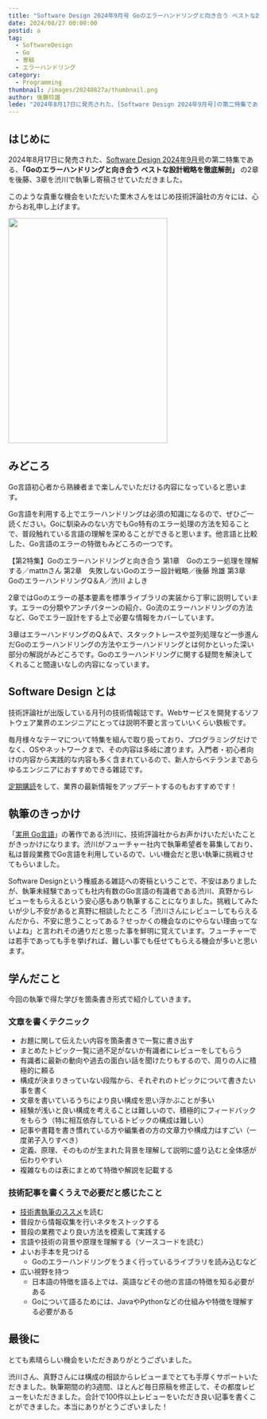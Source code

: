 ```yaml
---
title: "Software Design 2024年9月号 Goのエラーハンドリングと向き合う ベストな設計戦略を徹底解剖を寄稿しました"
date: 2024/08/27 00:00:00
postid: a
tag:
  - SoftwareDesign
  - Go
  - 寄稿
  - エラーハンドリング
category:
  - Programming
thumbnail: /images/20240827a/thumbnail.png
author: 後藤玲雄
lede: "2024年8月17日に発売された、[Software Design 2024年9月号]の第二特集である、「Goのエラーハンドリングと向き合う  ベストな設計戦略を徹底解剖」 の2章を後藤、3章を渋川で執筆し寄稿させていただきました。"
---
```


## はじめに

2024年8月17日に発売された、[Software Design 2024年9月号](https://gihyo.jp/magazine/SD/archive/2024/202409)の第二特集である、**「Goのエラーハンドリングと向き合う  ベストな設計戦略を徹底解剖」** の2章を後藤、3章を渋川で執筆し寄稿させていただきました。

このような貴重な機会をいただいた栗木さんをはじめ技術評論社の方々には、心からお礼申し上げます。

<img src="/images/20240827a/image.png" alt="" width="320" height="452" loading="lazy">

## みどころ

Go言語初心者から熟練者まで楽しんでいただける内容になっていると思います。

Go言語を利用する上でエラーハンドリングは必須の知識になるので、ぜひご一読ください。Goに馴染みのない方でもGo特有のエラー処理の方法を知ることで、普段触れている言語の理解を深めることができると思います。他言語と比較した、Go言語のエラーの特徴もみどころの一つです。

【第2特集】Goのエラーハンドリングと向き合う
第1章　Goのエラー処理を理解する／mattnさん
第2章　失敗しないGoのエラー設計戦略／後藤 玲雄
第3章　GoのエラーハンドリングQ＆A／渋川 よしき

2章ではGoのエラーの基本要素を標準ライブラリの実装から丁寧に説明しています。エラーの分類やアンチパターンの紹介、Go流のエラーハンドリングの方法など、Goでエラー設計をする上で必要な情報をカバーしています。

3章はエラーハンドリングのQ＆Aで、スタックトレースや並列処理など一歩進んだGoのエラーハンドリングの方法やエラーハンドリングとは何かといった深い部分の解説がみどころです。Goのエラーハンドリングに関する疑問を解決してくれること間違いなしの内容になっています。

## Software Design とは

技術評論社が出版している月刊の技術情報誌です。Webサービスを開発するソフトウェア業界のエンジニアにとっては説明不要と言っていいくらい鉄板です。

毎月様々なテーマについて特集を組んで取り扱っており、プログラミングだけでなく、OSやネットワークまで、その内容は多岐に渡ります。入門者・初心者向けの内容から実践的な内容も多く含まれているので、新人からベテランまであらゆるエンジニアにおすすめできる雑誌です。

[定期購読](https://www.fujisan.co.jp/product/1535/?tt=opt&gad_source=1&gclid=CjwKCAjwoJa2BhBPEiwA0l0ImNtJPU8-qPk3sAeCDs0DBF7p_5a5Do0DlzA_EwQ01jfqNWn-xcsG8hoCAJwQAvD_BwE)をして、業界の最新情報をアップデートするのもおすすめです！

## 執筆のきっかけ

「[実用 Go言語](https://www.oreilly.co.jp/books/9784873119694/)」の著作である渋川に、技術評論社からお声かけいただいたことがきっかけになります。渋川がフューチャー社内で執筆希望者を募集しており、私は普段業務でGo言語を利用しているので、いい機会だと思い執筆に挑戦させてもらいました。

Software Designという権威ある雑誌への寄稿ということで、不安はありましたが、執筆未経験であっても社内有数のGo言語の有識者である渋川、真野からレビューをもらえるという安心感もあり執筆することになりました。挑戦してみたいが少し不安があると真野に相談したところ「渋川さんにレビューしてもらえるんだから、不安に思うことってある？せっかくの機会なのにやらない理由ってないよね」と言われその通りだと思った事を鮮明に覚えています。フューチャーでは若手であっても手を挙げれば、難しい事でも任せてもらえる機会が多いと思います。

## 学んだこと

今回の執筆で得た学びを箇条書き形式で紹介していきます。

### 文章を書くテクニック

- お題に関して伝えたい内容を箇条書きで一覧に書き出す
- まとめたトピック一覧に過不足がないか有識者にレビューをしてもらう
- 有識者に最新の動向や過去の面白い話を聞けたりもするので、周りの人に積極的に頼る
- 構成が決まりきっていない段階から、それぞれのトピックについて書きたい事を書く
- 文章を書いているうちにより良い構成を思い浮かぶことが多い
- 経験が浅いと良い構成を考えることは難しいので、積極的にフィードバックをもらう（特に相互依存しているトピックの構成は難しい）
- 記事や書籍を書き慣れている方や編集者の方の文章力や構成力はすごい（一度弟子入りすべき）
- 定義、原理、そのものが生まれた背景を理解して説明に盛り込むと全体感が伝わりやすい
- 複雑なものは表にまとめて特徴や解説を記載する

### 技術記事を書くうえで必要だと感じたこと

- [技術書執筆のススメ](https://future-architect.github.io/articles/20240403a/)を読む
- 普段から情報収集を行いネタをストックする
- 普段の業務でより良い方法を模索して実践する
- 言語や技術の背景や原理を理解する（ソースコードを読む）
- よいお手本を見つける
  - Goのエラーハンドリングをうまく行っているライブラリを読み込むなど
- 広い視野を持つ
  - 日本語の特徴を語る上では、英語などその他の言語の特徴を知る必要がある
  - Goについて語るためには、JavaやPythonなどの仕組みや特徴を理解する必要がある

## 最後に

とても素晴らしい機会をいただきありがとうございました。

渋川さん、真野さんには構成の相談からレビューまでとても手厚くサポートいただきました。執筆期間の約3週間、ほとんど毎日原稿を修正して、その都度レビューをいただきました。合計で100件以上レビューをいただき良い記事を書くことができました。本当にありがとうございました！
